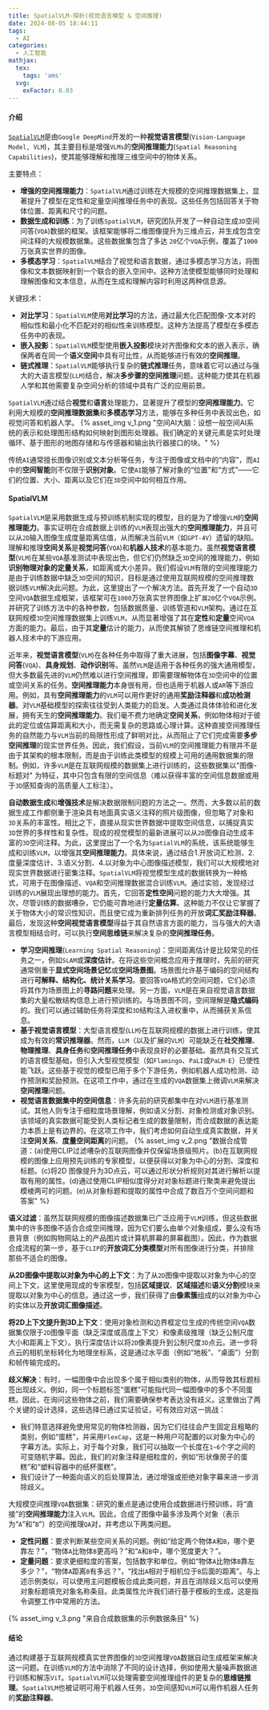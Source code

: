 ```yaml
---
title: SpatialVLM-探析(视觉语言模型 & 空间推理)
date: 2024-08-05 18:44:11
tags:
  - AI
categories:
  - 人工智能
mathjax:
  tex:
    tags: 'ams'
  svg:
    exFactor: 0.03
---
```


#### 介绍

[`SpatialVLM`](https://arxiv.org/pdf/2401.12168)是由`Google DeepMind`开发的一种**视觉语言模型**(`Vision-Language Model, VLM`)，其主要目标是增强`VLMs`的**空间推理能力**(`Spatial Reasoning Capabilities`)，使其能够理解和推理三维空间中的物体关系。
<!-- more -->

主要特点：
- **增强的空间推理能力**：`SpatialVLM`通过训练在大规模的空间推理数据集上，显著提升了模型在定性和定量空间推理任务中的表现。这些任务包括回答关于物体位置、距离和尺寸的问题。
- **数据生成和训练**：为了训练`SpatialVLM`，研究团队开发了一种自动生成`3D`空间问答(`VQA`)数据的框架。该框架能够将二维图像提升为三维点云，并生成包含空间注释的大规模数据集。这些数据集包含了多达 `20`亿个`VQA`示例，覆盖了`1000`万张真实世界的图像。
- **多模态学习**：`SpatialVLM`结合了视觉和语言数据，通过多模态学习方法，将图像和文本数据映射到一个联合的嵌入空间中。这种方法使模型能够同时处理和理解图像和文本信息，从而在生成和理解内容时利用这两种信息源。

关键技术：
- **对比学习**：`SpatialVLM`使用**对比学习**的方法，通过最大化匹配图像-文本对的相似性和最小化不匹配对的相似性来训练模型。这种方法提高了模型在多模态任务中的表现。
- **嵌入投影**：`SpatialVLM`模型使用**嵌入投影**模块对齐图像和文本的嵌入表示，确保两者在同一个**语义空间**中具有可比性，从而能够进行有效的**空间推理**。
- **链式推理**：`SpatialVLM`能够执行复杂的**链式推理**任务，意味着它可以通过与强大的大语言模型(`LLM`)结合，解决**多步骤的空间推理**问题。这种能力使其在机器人学和其他需要复杂空间分析的领域中具有广泛的应用前景。

`SpatialVLM`通过结合**视觉**和**语言**处理能力，显著提升了模型的**空间推理能力**。它利用大规模的**空间推理数据集**和**多模态学习**方法，能够在多种任务中表现出色，如视觉问答和机器人学。
{% asset_img v_1.png "空间AI大脑：设想一般空间AI系统的表示和处理图形结构如何映射到图形处理器。我们确定的关键元素是实时处理循环、基于图形的地图存储和与传感器和输出执行器接口的块。" %}

传统`AI`通常擅长图像识别或文本分析等任务，专注于图像或文档中的“内容”，而`AI`中的**空间智能**则不仅限于**识别对象**。它使`AI`能够了解对象的“位置”和“方式”——它们的位置、大小、距离以及它们在`3D`空间中如何相互作用。

#### SpatialVLM

`SpatialVLM`是采用数据生成与预训练机制实现的模型，目的是为了增强`VLM`的**空间推理能力**。事实证明在合成数据上训练的`VLM`表现出强大的**空间推理能力**，并且可以从`2D`输入图像生成度量距离估值，从而解决当前`VLM`（如`GPT-4V`）遗留的缺陷。理解和推理**空间关系**是**视觉问答**(`VQA`)和**机器人技术**的基本能力。虽然**视觉语言模型**(`VLM`)在某些`VQA`基准测试中表现出色，但它们仍然缺乏`3D`空间的推理能力，例如**识别物理对象的定量关系**，如距离或大小差异。我们假设`VLM`有限的空间推理能力是由于训练数据中缺乏`3D`空间的知识，目标是通过使用互联网规模的空间推理数据训练`VLM`解决此问题。为此，这里提出了一个解决方法。首先开发了一个自动`3D`空间`VQA`数据生成框架，该框架可在`1000`万张真实世界图像上扩`展20`亿个`VQA`示例。并研究了训练方法中的各种参数，包括数据质量、训练管道和`VLM`架构。通过在互联网规模`3D`空间推理数据集上训练`VLM`，从而显著增强了其在**定性**和**定量**空间`VQA`方面的能力。最后，由于其**定量**估计的能力，从而使其解锁了思维链空间推理和机器人技术中的下游应用。

近年来，**视觉语言模型**(`VLM`)在各种任务中取得了重大进展，包括**图像字幕**、**视觉问答**(`VQA`)、**具身规划**、**动作识别**等。虽然`VLM`是适用于各种任务的强大通用模型，但大多数最先进的`VLM`仍然难以进行空间推理，即需要理解物体在`3D`空间中的位置或空间关系的任务。**空间推理能力**本身很有用，但也适用于机器人或`AR`等下游应用。例如，具有**空间推理能力**的`VLM`可以用作更好的通用**奖励注释器**和**成功检测器**。对`VLM`基础模型的探索往往受到人类能力的启发。人类通过具体体验和进化发展，拥有天生的**空间推理能力**。我们毫不费力地确定**空间关系**，例如物体相对于彼此的定位或估算距离和大小，而无需复杂的思路或心理计算。这种直接空间推理任务的自然能力与`VLM`当前的局限性形成了鲜明对比，从而阻止了它们完成需要**多步空间推理**的现实世界任务。因此，我们假设，当前`VLM`的空间推理能力有限并不是由于其架构的根本限制，而是由于训练此类模型的规模上可用的通用数据集的限制。例如，许多`VLM`是在互联网规模的数据集上进行训练的，这些数据集以"图像-标题对" 为特征，其中只包含有限的空间信息（难以获得丰富的空间信息数据或用于`3D`感知查询的高质量人工标注）。

**自动数据生成**和**增强技术**是解决数据限制问题的方法之一。然而，大多数以前的数据生成工作都侧重于渲染具有地面真实语义注释的照片级图像，但忽略了对象和`3D`关系的丰富性。相比之下，直接从现实世界数据中提取空间信息，以捕捉真实`3D`世界的多样性和复杂性。现成的视觉模型的最新进展可以从`2D`图像自动生成丰富的`3D`空间注释。为此，这里提出了一个名为`SpatialVLM`的系统，该系统能够生成和训练`VLM`，以增强其**空间推理能力**。具体来说，通过结合1.开放词汇检测、2.度量深度估计、3.语义分割、4.以对象为中心图像描述模型，我们可以大规模地对现实世界数据进行密集注释。`SpatialVLM`将视觉模型生成的数据转换为一种格式，可用于在图像描述、`VQA`和空间推理数据混合训练`VLM`。通过实验，发现经过训练的`VLM`展现出理想的能力。首先，它回答**定性空间**问题的能力大大增强。其次，尽管训练的数据嘈杂，它仍能可靠地进行**定量估算**。这种能力不仅让它掌握了关于物体大小的常识性知识，而且使它成为重新排列任务的开放**词汇奖励注释器**。最后，发现这种**空间视觉语言模型**得益于其自然语言方面的能力，当与强大的大语言模型相结合时，可以执行**空间思维链**来解决复杂的**空间推理任务**。

- **学习空间推理**(`Learning Spatial Reasoning`)：空间距离估计是比较常见的任务之一，例如`SLAM`或**深度估计**。在将这些空间概念应用于推理时，先前的研究通常侧重于**显式空间场景记忆**或**空间场景图**。场景图允许基于编码的空间结构进行**可解释、结构化、统计关系学习**。要回答`VQA`格式的空间问题，它们必须将其作为场景图上的**寻路问题**来处理。另一方面，`VLM`是在来自视觉语言数据集的大量松散结构信息上进行预训练的。与场景图不同，空间理解是**隐式编码**的。我们可以通过辅助任务将深度和`3D`结构注入进权重中，从而捕获关系信息。
- **基于视觉语言模型**：大型语言模型(`LLM`)在互联网规模的数据上进行训练，使其成为有效的**常识推理器**。然而，`LLM`（以及扩展的`VLM`）可能缺乏在**社交推理**、**物理推理**、**具身任务**和**空间推理任务**中表现良好的必要基础。虽然具有交互式的语言模型基础，但引入大型视觉模型（如`Flamingo`、`PaLI`或`PaLM-E`）已使性能飞跃。这些基于视觉的模型已用于多个下游任务，例如机器人成功检测、动作预测和奖励预测。在这项工作中，通过在生成的`VQA`数据集上微调`VLM`来解决**空间推理**问题。
- **视觉语言数据集中的空间信息**：许多先前的研究都集中在对`VLM`进行基准测试。其他人则专注于细粒度场景理解，例如语义分割、对象检测或对象识别。该领域的真实数据可能受到人类标记者生成的数量限制，而合成数据的表达能力本质上是有边界的。在这项工作中，我们考虑如何自动生成真实数据，并关注**空间关系**、**度量空间距离**的问题。
{% asset_img v_2.png "数据合成管道：(a)使用CLIP过滤嘈杂的互联网图像并仅保留场景级照片。(b)在互联网规模的图像上应用预先训练的专家模型，以便获得以对象为中心的分割、深度和标题。(c)将2D 图像提升为3D点云，可以通过形状分析规则对其进行解析以提取有用的属性。(d)通过使用CLIP相似度得分对对象标题进行聚类来避免提出模棱两可的问题。(e)从对象标题和提取的属性中合成了数百万个空间问题和答案" %}

**语义过滤**：虽然互联网规模的图像描述数据集已广泛应用于`VLM`训练，但这些数据集中的许多图像不适合合成空间推理，因为它们要么由单个对象组成，要么没有场景背景（例如购物网站上的产品图片或计算机屏幕的屏幕截图）。因此，作为数据合成流程的第一步，基于`CLIP`的**开放词汇分类模型**对所有图像进行分类，并排除那些不适合的图像。

**从2D图像中提取以对象为中心的上下文**：为了从`2D`图像中提取以对象为中心的空间上下文，这里使用现成的专家模型，包括**区域提议**、**区域描述**和**语义分割**模块来提取以对象为中心的信息。通过这一步，我们获得了由**像素簇**组成的以对象为中心的实体以及**开放词汇图像描述**。

**将2D上下文提升到3D上下文**：使用对象检测和边界框定位生成的传统空间`VQA`数据集仅限于`2D`图像平面（缺乏深度或高度上下文）和像素级推理（缺乏公制尺度大小和距离上下文）。执行深度估计以将`2D`像素提升到公制尺度`3D`点云。进一步将点云的相机坐标转化为地理坐标系，这是通过水平面（例如“地板”、“桌面”）分割和帧传输完成的。

**歧义解决**：有时，一幅图像中会出现多个属于相似类别的物体，从而导致其标题标签出现歧义。例如，同一个标题标签“蛋糕”可能指代同一幅图像中的多个不同蛋糕。因此，在询问这些物体之前，我们需要确保参考表达没有歧义。这里做出了两个关键的设计选择，这些选择已通过实证验证，可有效应对这一挑战：
- 我们特意选择避免使用常见的物体检测器，因为它们往往会产生固定且粗略的类别，例如“蛋糕”，并采用`FlexCap`，这是一种用户可配置的以对象为中心的字幕方法。实际上，对于每个对象，我们可以抽取一个长度在`1~6`个字之间的可变随机字幕。因此，我们的对象注释是细粒度的，例如“形状像房子的蛋糕”和“塑料容器中的纸杯蛋糕”。
- 我们设计了一种面向语义的后处理算法，通过增强或拒绝对象字幕来进一步消除歧义。

大规模空间推理`VQA`数据集：研究的重点是通过使用合成数据进行预训练，将“直接”的**空间推理能力**注入`VLM`。因此，合成了图像中最多涉及两个对象（表示为“`A`”和“`B`”）的空间推理`QA`对，并考虑以下两类问题。
- **定性问题**：要求判断某些空间关系的问题。例如“给定两个物体`A`和`B`，哪个更靠左？”，“物体`A`比物体`B`更高吗？”和“`A`和`B`中，哪个宽度更大？”。
- **定量问题**：要求更细粒度的答案，包括数字和单位。例如“物体`A`比物体`B`靠左多少？”，“物体`A`距离`B`有多远？”，“找出`A`相对于相机位于`B`后面的距离”。与上述示例类似，可以使用主问题模板合成此类问题，并且在消除歧义后可以使用对象标题填充对象名称条目。此类属性允许我们进行基于模板的生成，这是指令调整工作中常用的方法。

{% asset_img v_3.png "来自合成数据集的示例数据条目" %}

#### 结论

通过构建基于互联网规模真实世界图像的`3D`空间推理`VQA`数据自动生成框架来解决这一问题。在训练`VLM`的方法中消除了不同的设计选择，例如使用大量噪声数据进行训练和解冻`ViT`。`SpatialVLM`可以处理需要空间推理组件的更复杂的**思维链推理**。`SpatialVLM`也被证明可用于机器人任务，`3D`空间感知`VLM`可以用作机器人任务的**奖励注释器**。